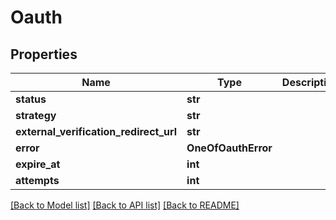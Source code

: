 # Oauth

## Properties
Name | Type | Description | Notes
------------ | ------------- | ------------- | -------------
**status** | **str** |  | 
**strategy** | **str** |  | 
**external_verification_redirect_url** | **str** |  | [optional] 
**error** | **OneOfOauthError** |  | [optional] 
**expire_at** | **int** |  | 
**attempts** | **int** |  | [optional] 

[[Back to Model list]](../README.md#documentation-for-models) [[Back to API list]](../README.md#documentation-for-api-endpoints) [[Back to README]](../README.md)

